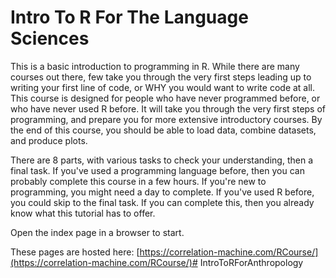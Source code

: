 # Intro To R For The Language Sciences

This is a basic introduction to programming in R. While there are many courses out there, few take you through the very first steps leading up to writing your first line of code, or WHY you would want to write code at all. This course is designed for people who have never programmed before, or who have never used R before. It will take you through the very first steps of programming, and prepare you for more extensive introductory courses. By the end of this course, you should be able to load data, combine datasets, and produce plots.

There are 8 parts, with various tasks to check your understanding, then a final task. If you've used a programming language before, then you can probably complete this course in a few hours. If you're new to programming, you might need a day to complete. If you've used R before, you could skip to the final task. If you can complete this, then you already know what this tutorial has to offer.

Open the index page in a browser to start.

These pages are hosted here: [https://correlation-machine.com/RCourse/](https://correlation-machine.com/RCourse/)# IntroToRForAnthropology
